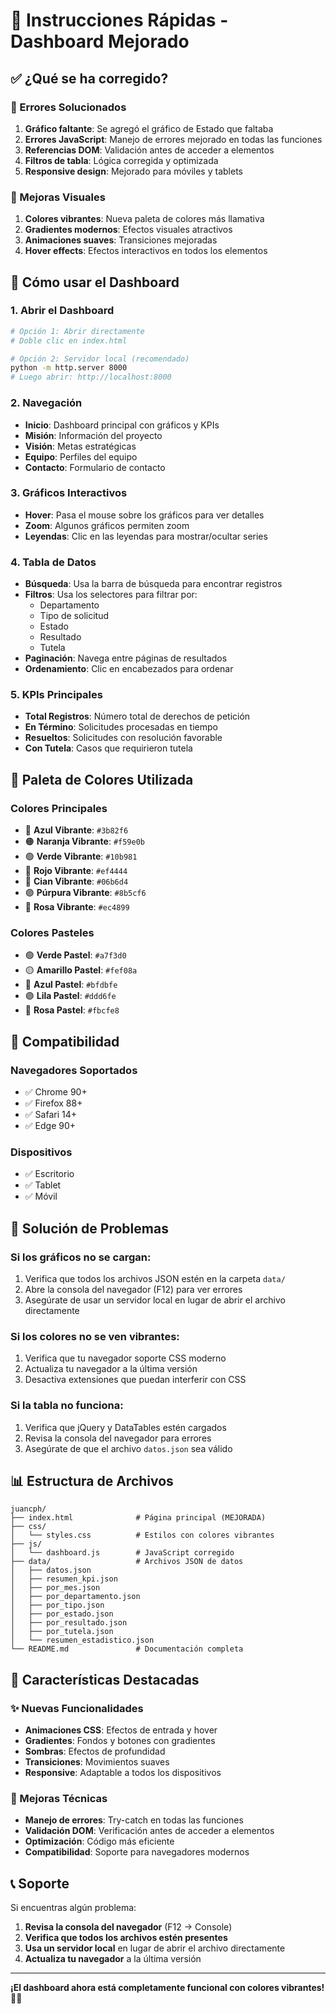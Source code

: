 # 🚀 Instrucciones Rápidas - Dashboard Mejorado

## ✅ ¿Qué se ha corregido?

### 🐛 Errores Solucionados
1. **Gráfico faltante**: Se agregó el gráfico de Estado que faltaba
2. **Errores JavaScript**: Manejo de errores mejorado en todas las funciones
3. **Referencias DOM**: Validación antes de acceder a elementos
4. **Filtros de tabla**: Lógica corregida y optimizada
5. **Responsive design**: Mejorado para móviles y tablets

### 🎨 Mejoras Visuales
1. **Colores vibrantes**: Nueva paleta de colores más llamativa
2. **Gradientes modernos**: Efectos visuales atractivos
3. **Animaciones suaves**: Transiciones mejoradas
4. **Hover effects**: Efectos interactivos en todos los elementos

## 🎯 Cómo usar el Dashboard

### 1. **Abrir el Dashboard**
```bash
# Opción 1: Abrir directamente
# Doble clic en index.html

# Opción 2: Servidor local (recomendado)
python -m http.server 8000
# Luego abrir: http://localhost:8000
```

### 2. **Navegación**
- **Inicio**: Dashboard principal con gráficos y KPIs
- **Misión**: Información del proyecto
- **Visión**: Metas estratégicas
- **Equipo**: Perfiles del equipo
- **Contacto**: Formulario de contacto

### 3. **Gráficos Interactivos**
- **Hover**: Pasa el mouse sobre los gráficos para ver detalles
- **Zoom**: Algunos gráficos permiten zoom
- **Leyendas**: Clic en las leyendas para mostrar/ocultar series

### 4. **Tabla de Datos**
- **Búsqueda**: Usa la barra de búsqueda para encontrar registros
- **Filtros**: Usa los selectores para filtrar por:
  - Departamento
  - Tipo de solicitud
  - Estado
  - Resultado
  - Tutela
- **Paginación**: Navega entre páginas de resultados
- **Ordenamiento**: Clic en encabezados para ordenar

### 5. **KPIs Principales**
- **Total Registros**: Número total de derechos de petición
- **En Término**: Solicitudes procesadas en tiempo
- **Resueltos**: Solicitudes con resolución favorable
- **Con Tutela**: Casos que requirieron tutela

## 🎨 Paleta de Colores Utilizada

### Colores Principales
- 🔵 **Azul Vibrante**: `#3b82f6`
- 🟠 **Naranja Vibrante**: `#f59e0b`
- 🟢 **Verde Vibrante**: `#10b981`
- 🔴 **Rojo Vibrante**: `#ef4444`
- 🔵 **Cian Vibrante**: `#06b6d4`
- 🟣 **Púrpura Vibrante**: `#8b5cf6`
- 🩷 **Rosa Vibrante**: `#ec4899`

### Colores Pasteles
- 🟢 **Verde Pastel**: `#a7f3d0`
- 🟡 **Amarillo Pastel**: `#fef08a`
- 🔵 **Azul Pastel**: `#bfdbfe`
- 🟣 **Lila Pastel**: `#ddd6fe`
- 🩷 **Rosa Pastel**: `#fbcfe8`

## 📱 Compatibilidad

### Navegadores Soportados
- ✅ Chrome 90+
- ✅ Firefox 88+
- ✅ Safari 14+
- ✅ Edge 90+

### Dispositivos
- ✅ Escritorio
- ✅ Tablet
- ✅ Móvil

## 🔧 Solución de Problemas

### Si los gráficos no se cargan:
1. Verifica que todos los archivos JSON estén en la carpeta `data/`
2. Abre la consola del navegador (F12) para ver errores
3. Asegúrate de usar un servidor local en lugar de abrir el archivo directamente

### Si los colores no se ven vibrantes:
1. Verifica que tu navegador soporte CSS moderno
2. Actualiza tu navegador a la última versión
3. Desactiva extensiones que puedan interferir con CSS

### Si la tabla no funciona:
1. Verifica que jQuery y DataTables estén cargados
2. Revisa la consola del navegador para errores
3. Asegúrate de que el archivo `datos.json` sea válido

## 📊 Estructura de Archivos

```
juancph/
├── index.html              # Página principal (MEJORADA)
├── css/
│   └── styles.css          # Estilos con colores vibrantes
├── js/
│   └── dashboard.js        # JavaScript corregido
├── data/                   # Archivos JSON de datos
│   ├── datos.json
│   ├── resumen_kpi.json
│   ├── por_mes.json
│   ├── por_departamento.json
│   ├── por_tipo.json
│   ├── por_estado.json
│   ├── por_resultado.json
│   ├── por_tutela.json
│   └── resumen_estadistico.json
└── README.md               # Documentación completa
```

## 🎯 Características Destacadas

### ✨ Nuevas Funcionalidades
- **Animaciones CSS**: Efectos de entrada y hover
- **Gradientes**: Fondos y botones con gradientes
- **Sombras**: Efectos de profundidad
- **Transiciones**: Movimientos suaves
- **Responsive**: Adaptable a todos los dispositivos

### 🔧 Mejoras Técnicas
- **Manejo de errores**: Try-catch en todas las funciones
- **Validación DOM**: Verificación antes de acceder a elementos
- **Optimización**: Código más eficiente
- **Compatibilidad**: Soporte para navegadores modernos

## 📞 Soporte

Si encuentras algún problema:

1. **Revisa la consola del navegador** (F12 → Console)
2. **Verifica que todos los archivos estén presentes**
3. **Usa un servidor local** en lugar de abrir el archivo directamente
4. **Actualiza tu navegador** a la última versión

---

**¡El dashboard ahora está completamente funcional con colores vibrantes! 🎨✨**
